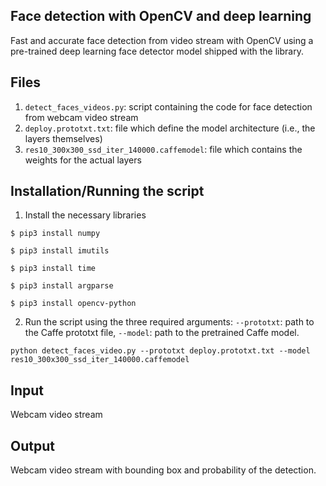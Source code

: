 ## Face detection with OpenCV and deep learning

Fast and accurate face detection from video stream with OpenCV using a pre-trained deep learning face detector model shipped with the library.


## Files
1. ```detect_faces_videos.py```: script containing the code for face detection from webcam video stream
2. ```deploy.prototxt.txt```: file which define the model architecture (i.e., the layers themselves)
3. ```res10_300x300_ssd_iter_140000.caffemodel```: file which contains the weights for the actual layers

## Installation/Running the script
1. Install the necessary libraries

```
$ pip3 install numpy
```
```
$ pip3 install imutils
```
```
$ pip3 install time
```
```
$ pip3 install argparse
```
```
$ pip3 install opencv-python
```

2. Run the script using the three required arguments: ```--prototxt```: path to the Caffe prototxt file, ```--model```: path to the pretrained Caffe model.

```
python detect_faces_video.py --prototxt deploy.prototxt.txt --model res10_300x300_ssd_iter_140000.caffemodel

```

## Input

Webcam video stream

## Output

Webcam video stream with bounding box and probability of the detection.


